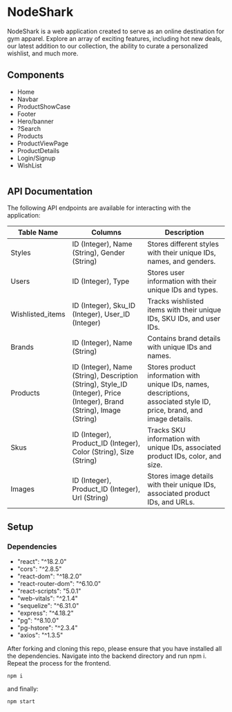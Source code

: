 # NodeShark

NodeShark is a web application created to serve as an online destination for gym apparel. Explore an array of exciting features, including hot new deals, our latest addition to our collection, the ability to curate a personalized wishlist, and much more.

## Components

- Home
- Navbar
- ProductShowCase
- Footer
- Hero/banner
- ?Search
- Products
- ProductViewPage
- ProductDetails
- Login/Signup
- WishList

#

## API Documentation

The following API endpoints are available for interacting with the application:

| Table Name       | Columns                                                                                                                | Description                                                                                                            |
| ---------------- | ---------------------------------------------------------------------------------------------------------------------- | ---------------------------------------------------------------------------------------------------------------------- |
| Styles           | ID (Integer), Name (String), Gender (String)                                                                           | Stores different styles with their unique IDs, names, and genders.                                                     |
| Users            | ID (Integer), Type                                                                                                     | Stores user information with their unique IDs and types.                                                               |
| Wishlisted_items | ID (Integer), Sku_ID (Integer), User_ID (Integer)                                                                      | Tracks wishlisted items with their unique IDs, SKU IDs, and user IDs.                                                  |
| Brands           | ID (Integer), Name (String)                                                                                            | Contains brand details with unique IDs and names.                                                                      |
| Products         | ID (Integer), Name (String), Description (String), Style_ID (Integer), Price (Integer), Brand (String), Image (String) | Stores product information with unique IDs, names, descriptions, associated style ID, price, brand, and image details. |
| Skus             | ID (Integer), Product_ID (Integer), Color (String), Size (String)                                                      | Tracks SKU information with unique IDs, associated product IDs, color, and size.                                       |
| Images           | ID (Integer), Product_ID (Integer), Url (String)                                                                       | Stores image details with their unique IDs, associated product IDs, and URLs.                                          |

## Setup

### Dependencies

- "react": "^18.2.0"
- "cors": "^2.8.5"
- "react-dom": "^18.2.0"
- "react-router-dom": "^6.10.0"
- "react-scripts": "5.0.1"
- "web-vitals": "^2.1.4"
- "sequelize": "^6.31.0"
- "express": "^4.18.2"
- "pg": "^8.10.0"
- "pg-hstore": "^2.3.4"
- "axios": "^1.3.5"

After forking and cloning this repo, please ensure that you have installed all the dependencies. Navigate into the backend directory and run npm i. Repeat the process for the frontend.

```
npm i
```

and finally:

```
npm start
```

